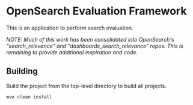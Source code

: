 # OpenSearch Evaluation Framework

This is an application to perform search evaluation.

*NOTE: Much of this work has been consolidated into OpenSearch's "search_relevance" and "dashboards_search_relevance" repos.  This is remaining to provide additional inspiration and code.*

## Building

Build the project from the top-level directory to build all projects.

```
mvn clean install
```
